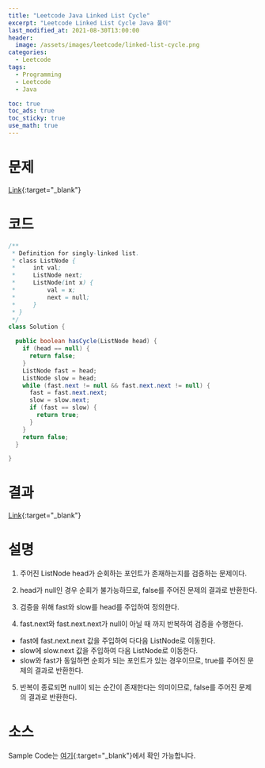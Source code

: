 ```yaml
---
title: "Leetcode Java Linked List Cycle"
excerpt: "Leetcode Linked List Cycle Java 풀이"
last_modified_at: 2021-08-30T13:00:00
header:
  image: /assets/images/leetcode/linked-list-cycle.png
categories:
  - Leetcode
tags:
  - Programming
  - Leetcode
  - Java

toc: true
toc_ads: true
toc_sticky: true
use_math: true
---
```

# 문제
[Link](https://leetcode.com/problems/linked-list-cycle/){:target="_blank"}

# 코드
```java
/**
 * Definition for singly-linked list.
 * class ListNode {
 *     int val;
 *     ListNode next;
 *     ListNode(int x) {
 *         val = x;
 *         next = null;
 *     }
 * }
 */
class Solution {

  public boolean hasCycle(ListNode head) {
    if (head == null) {
      return false;
    }
    ListNode fast = head;
    ListNode slow = head;
    while (fast.next != null && fast.next.next != null) {
      fast = fast.next.next;
      slow = slow.next;
      if (fast == slow) {
        return true;
      }
    }
    return false;
  }

}
```

# 결과
[Link](https://leetcode.com/submissions/detail/546453516/){:target="_blank"}

# 설명
1. 주어진 ListNode head가 순회하는 포인트가 존재하는지를 검증하는 문제이다.

2. head가 null인 경우 순회가 불가능하므로, false를 주어진 문제의 결과로 반환한다.

3. 검증을 위해 fast와 slow를 head를 주입하여 정의한다.

4. fast.next와 fast.next.next가 null이 아닐 때 까지 반복하여 검증을 수행한다.
- fast에 fast.next.next 값을 주입하여 다다음 ListNode로 이동한다.
- slow에 slow.next 값을 주입하여 다음 ListNode로 이동한다.
- slow와 fast가 동일하면 순회가 되는 포인트가 있는 경우이므로, true를 주어진 문제의 결과로 반환한다.

5. 반복이 종료되면 null이 되는 순간이 존재한다는 의미이므로, false를 주어진 문제의 결과로 반환한다.

# 소스
Sample Code는 [여기](https://github.com/GracefulSoul/leetcode/blob/master/src/main/java/gracefulsoul/problems/LinkedListCycle.java){:target="_blank"}에서 확인 가능합니다.